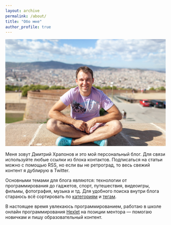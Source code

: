 ```yaml
---
layout: archive
permalink: /about/
title: "Обо мне"
author_profile: true
---
```


![](/assets/images/about/dk.jpg)

Меня зовут Дмитрий Храпонов и это мой персональный блог. Для связи используйте любые ссылки из блока контактов. Подписаться на статьи можно с помощью RSS, но если вы не ретроград, то весь свежий контент я дублирую в Twitter.

Основными темами для блога являются: технологии от программирования до гаджетов, спорт, путешествия, видеоигры, фильмы, фотография, музыка и тд. Для удобного поиска внутри блога стараюсь всё сортировать по [категориям](/categories/) и [тегам](/tags/).

В настоящее время увлекаюсь программированием, работаю в школе онлайн программирования [Hexlet](https://ru.hexlet.io/my) на позиции ментора — помогаю новичкам и пишу образовательный контент.